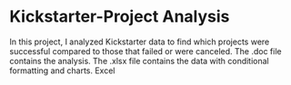 # Kickstarter-Project Analysis
In this project, I analyzed Kickstarter data to find which projects were successful compared to those that failed or were canceled. The .doc file contains the analysis. The .xlsx file contains the data with conditional formatting and charts.
Excel
